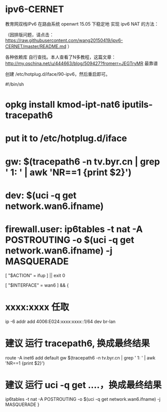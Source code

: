 # ipv6-CERNET

教育网双栈IPv6 在路由系统 openwrt 15.05 下稳定地 实现 ipv6 NAT 的方法：

（因排版问题，请点击：https://raw.githubusercontent.com/wang20150419/ipv6-CERNET/master/README.md ）

各种依赖库 自行查找。本人查看了N多教程，这篇文章：http://my.oschina.net/u/444663/blog/509427?fromerr=JEGTryMR 最靠谱

创建 /etc/hotplug.d/iface/90-ipv6，然后重启即可。
    
#!/bin/sh
# opkg install kmod-ipt-nat6 iputils-tracepath6
# put it to /etc/hotplug.d/iface
# gw: $(tracepath6 -n tv.byr.cn | grep ' 1: ' | awk 'NR==1 {print $2}') 
# dev: $(uci -q get network.wan6.ifname)
# firewall.user: ip6tables -t nat -A POSTROUTING -o $(uci -q get network.wan6.ifname) -j MASQUERADE

[ "$ACTION" = ifup ] || exit 0

[ "$INTERFACE" = wan6 ] && {
   # xxxx:xxxx 任取
   ip -6 addr add 4006:E024:xxxx:xxxx::1/64 dev br-lan  
   # 建议 运行 tracepath6, 换成最终结果
   route -A inet6 add default gw  $(tracepath6 -n tv.byr.cn | grep ' 1: ' | awk 'NR==1 {print $2}')  
   # 建议 运行 uci -q get ....，换成最终结果
   ip6tables -t nat -A POSTROUTING -o $(uci -q get network.wan6.ifname) -j MASQUERADE
}

